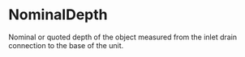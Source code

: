 NominalDepth
============

Nominal or quoted depth of the object measured from the inlet drain connection to the base of the unit.
